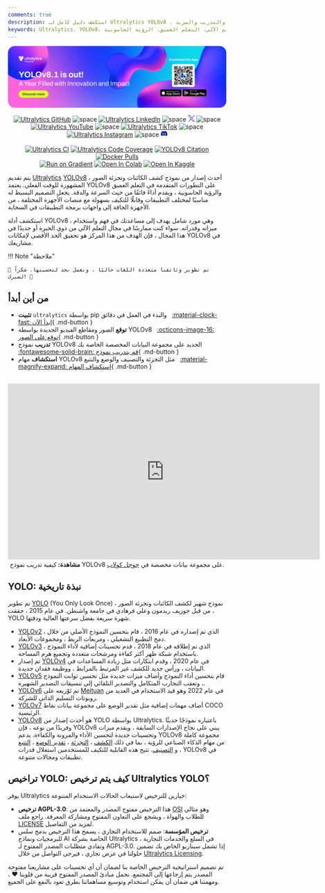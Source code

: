 ```yaml
---
comments: true
description: استكشف دليل كامل لـ Ultralytics YOLOv8 ، نموذج كشف الكائنات وتجزئة الصور ذو السرعة العالية والدقة العالية. تثبيت المحررة ، والتنبؤ ، والتدريب والمزيد.
keywords: Ultralytics، YOLOv8، كشف الكائنات، تجزئة الصور، التعلم الآلي، التعلم العميق، الرؤية الحاسوبية، YOLOv8 installation، YOLOv8 prediction، YOLOv8 training، تاريخ YOLO، تراخيص YOLO
---
```


<div align="center">
  <p>
    <a href="https://yolovision.ultralytics.com" target="_blank">
    <img width="1024" src="https://raw.githubusercontent.com/ultralytics/assets/main/yolov8/banner-yolov8.png" alt="Ultralytics YOLO banner"></a>
  </p>
  <a href="https://github.com/ultralytics"><img src="https://github.com/ultralytics/assets/raw/main/social/logo-social-github.png" width="3%" alt="Ultralytics GitHub"></a>
  <img src="https://github.com/ultralytics/assets/raw/main/social/logo-transparent.png" width="3%" alt="space">
  <a href="https://www.linkedin.com/company/ultralytics/"><img src="https://github.com/ultralytics/assets/raw/main/social/logo-social-linkedin.png" width="3%" alt="Ultralytics LinkedIn"></a>
  <img src="https://github.com/ultralytics/assets/raw/main/social/logo-transparent.png" width="3%" alt="space">
  <a href="https://twitter.com/ultralytics"><img src="https://github.com/ultralytics/assets/raw/main/social/logo-social-twitter.png" width="3%" alt="Ultralytics Twitter"></a>
  <img src="https://github.com/ultralytics/assets/raw/main/social/logo-transparent.png" width="3%" alt="space">
  <a href="https://youtube.com/ultralytics"><img src="https://github.com/ultralytics/assets/raw/main/social/logo-social-youtube.png" width="3%" alt="Ultralytics YouTube"></a>
  <img src="https://github.com/ultralytics/assets/raw/main/social/logo-transparent.png" width="3%" alt="space">
  <a href="https://www.tiktok.com/@ultralytics"><img src="https://github.com/ultralytics/assets/raw/main/social/logo-social-tiktok.png" width="3%" alt="Ultralytics TikTok"></a>
  <img src="https://github.com/ultralytics/assets/raw/main/social/logo-transparent.png" width="3%" alt="space">
  <a href="https://www.instagram.com/ultralytics/"><img src="https://github.com/ultralytics/assets/raw/main/social/logo-social-instagram.png" width="3%" alt="Ultralytics Instagram"></a>
  <img src="https://github.com/ultralytics/assets/raw/main/social/logo-transparent.png" width="3%" alt="space">
  <a href="https://ultralytics.com/discord"><img src="https://github.com/ultralytics/assets/raw/main/social/logo-social-discord.png" width="3%" alt="Ultralytics Discord"></a>
  <br>
  <br>
  <a href="https://github.com/ultralytics/ultralytics/actions/workflows/ci.yaml"><img src="https://github.com/ultralytics/ultralytics/actions/workflows/ci.yaml/badge.svg" alt="Ultralytics CI"></a>
  <a href="https://codecov.io/github/ultralytics/ultralytics"><img src="https://codecov.io/github/ultralytics/ultralytics/branch/main/graph/badge.svg?token=HHW7IIVFVY" alt="Ultralytics Code Coverage"></a>
  <a href="https://zenodo.org/badge/latestdoi/264818686"><img src="https://zenodo.org/badge/264818686.svg" alt="YOLOv8 Citation"></a>
  <a href="https://hub.docker.com/r/ultralytics/ultralytics"><img src="https://img.shields.io/docker/pulls/ultralytics/ultralytics?logo=docker" alt="Docker Pulls"></a>
  <br>
  <a href="https://console.paperspace.com/github/ultralytics/ultralytics"><img src="https://assets.paperspace.io/img/gradient-badge.svg" alt="Run on Gradient"></a>
  <a href="https://colab.research.google.com/github/ultralytics/ultralytics/blob/main/examples/tutorial.ipynb"><img src="https://colab.research.google.com/assets/colab-badge.svg" alt="Open In Colab"></a>
  <a href="https://www.kaggle.com/ultralytics/yolov8"><img src="https://kaggle.com/static/images/open-in-kaggle.svg" alt="Open In Kaggle"></a>
</div>

يتم تقديم [Ultralytics](https://ultralytics.com) [YOLOv8](https://github.com/ultralytics/ultralytics) ، أحدث إصدار من نموذج كشف الكائنات وتجزئة الصور المشهورة للوقت الفعلي. يعتمد YOLOv8 على التطورات المتقدمة في التعلم العميق والرؤية الحاسوبية ، ويقدم أداءً فائقًا من حيث السرعة والدقة. يجعل التصميم البسيط له مناسبًا لمختلف التطبيقات وقابلًا للتكيف بسهولة مع منصات الأجهزة المختلفة ، من الأجهزة الحافة إلى واجهات برمجة التطبيقات في السحابة.

استكشف أدلة YOLOv8 ، وهي مورد شامل يهدف إلى مساعدتك في فهم واستخدام ميزاته وقدراته. سواء كنت ممارسًا في مجال التعلم الآلي من ذوي الخبرة أو جديدًا في هذا المجال ، فإن الهدف من هذا المركز هو تحقيق الحد الأقصى لإمكانات YOLOv8 في مشاريعك.

!!! Note "ملاحظة"

    🚧 تم تطوير وثائقنا متعددة اللغات حاليًا ، ونعمل بجد لتحسينها. شكراً لصبرك! 🙏

## من أين أبدأ

- **تثبيت** `ultralytics` بواسطة pip والبدء في العمل في دقائق &nbsp; [:material-clock-fast: ابدأ الآن](quickstart.md){ .md-button }
- **توقع** الصور ومقاطع الفيديو الجديدة بواسطة YOLOv8 &nbsp; [:octicons-image-16: توقع على الصور](modes/predict.md){ .md-button }
- **تدريب** نموذج YOLOv8 الجديد على مجموعة البيانات المخصصة الخاصة بك &nbsp; [:fontawesome-solid-brain: قم بتدريب نموذج](modes/train.md){ .md-button }
- **استكشاف** مهام YOLOv8 مثل التجزئة والتصنيف والوضع والتتبع &nbsp; [:material-magnify-expand: استكشاف المهام](tasks/index.md){ .md-button }

<p align="center">
  <br>
  <iframe width="720" height="405" src="https://www.youtube.com/embed/LNwODJXcvt4?si=7n1UvGRLSd9p5wKs"
    title="مشغل فيديو يوتيوب" frameborder="0"
    allow="accelerometer; autoplay; clipboard-write; encrypted-media; gyroscope; picture-in-picture; web-share"
    allowfullscreen>
  </iframe>
  <br>
  <strong> مشاهدة: </strong> كيفية تدريب نموذج YOLOv8 على مجموعة بيانات مخصصة في <a href="https://colab.research.google.com/github/ultralytics/ultralytics/blob/main/examples/tutorial.ipynb" target="_blank">جوجل كولاب</a>.
</p>

## YOLO: نبذة تاريخية

تم تطوير [YOLO](https://arxiv.org/abs/1506.02640) (You Only Look Once) ، نموذج شهير لكشف الكائنات وتجزئة الصور ، من قبل جوزيف ريدمون وعلي فرهادي في جامعة واشنطن. في عام 2015 ، حققت YOLO شهرة سريعة بفضل سرعتها العالية ودقتها.

- [YOLOv2](https://arxiv.org/abs/1612.08242) ، الذي تم إصداره في عام 2016 ، قام بتحسين النموذج الأصلي من خلال دمج التطبيع التشغيلي ، ومربعات الربط ، ومجموعات الأبعاد.
- [YOLOv3](https://pjreddie.com/media/files/papers/YOLOv3.pdf) ، الذي تم إطلاقه في عام 2018 ، قدم تحسينات إضافية لأداء النموذج باستخدام شبكة ظهر أكثر كفاءة ومرشحات متعددة وتجميع هرم المساحة.
- تم إصدار [YOLOv4](https://arxiv.org/abs/2004.10934) في عام 2020 ، وقدم ابتكارات مثل زيادة المساعدات في البيانات ، ورأس جديد للكشف غير المرتبط بالمرابط ، ووظيفة فقدان جديدة.
- [YOLOv5](https://github.com/ultralytics/yolov5) قام بتحسين أداء النموذج وأضاف ميزات جديدة مثل تحسين ثوابت النموذج ، وتعقب التجارب المتكامل والتصدير التلقائي إلى تنسيقات التصدير الشهيرة.
- [YOLOv6](https://github.com/meituan/YOLOv6) تم تَوْزيعه على [Meituan](https://about.meituan.com/) في عام 2022 وهو قيد الاستخدام في العديد من روبوتات التسليم الذاتي للشركة.
- [YOLOv7](https://github.com/WongKinYiu/yolov7) أضاف مهمات إضافية مثل تقدير الوضع على مجموعة بيانات نقاط COCO الرئيسية.
- [YOLOv8](https://github.com/ultralytics/ultralytics) هو أحدث إصدار من YOLO بواسطة Ultralytics. باعتباره نموذجًا حديثًا وفريدًا من نوعه ، فإن YOLOv8 يبني على نجاح الإصدارات السابقة ، ويقدم ميزات وتحسينات جديدة لتحسين الأداء والمرونة والكفاءة. يدعم YOLOv8 مجموعة كاملة من مهام الذكاء الصناعي للرؤية ، بما في ذلك [الكشف](tasks/detect.md) ، [التجزئة](tasks/segment.md) ، [تقدير الوضع](tasks/pose.md) ، [التتبع](modes/track.md) ، و [التصنيف](tasks/classify.md). تتيح هذه القابلية للتكيف للمستخدمين استغلال قدرات YOLOv8 في تطبيقات ومجالات متنوعة.

## تراخيص YOLO: كيف يتم ترخيص Ultralytics YOLO؟

يوفر Ultralytics خيارين للترخيص لاستيعاب الحالات الاستخدام المتنوعة:

- **ترخيص AGPL-3.0**: هذا الترخيص مفتوح المصدر والمعتمد من [OSI](https://opensource.org/licenses/) وهو مثالي للطلاب والهواة ، ويشجع على التعاون المفتوح ومشاركة المعرفة. راجع ملف [LICENSE](https://github.com/ultralytics/ultralytics/blob/main/LICENSE) لمزيد من التفاصيل.
- **ترخيص المؤسسة**: صمم للاستخدام التجاري ، يسمح هذا الترخيص بدمج سلس للبرمجيات ونماذج AI الخاصة بشركة Ultralytics في السلع والخدمات التجارية ، وتفادي متطلبات المصدر المفتوح لـ AGPL-3.0. إذا تشمل سيناريو الخاص بك تضمين حلولنا في عرض تجاري ، فيرجى التواصل من خلال [Ultralytics Licensing](https://ultralytics.com/license).

تم تصميم استراتيجية الترخيص الخاصة بنا لضمان أن أي تحسينات على مشاريعنا مفتوحة المصدر يتم إرجاعها إلى المجتمع. نحمل مبادئ المصدر المفتوح قريبة من قلوبنا ❤️ ، ومهمتنا هي ضمان أن يمكن استخدام وتوسيع مساهماتنا بطرق تعود بالنفع على الجميع.
